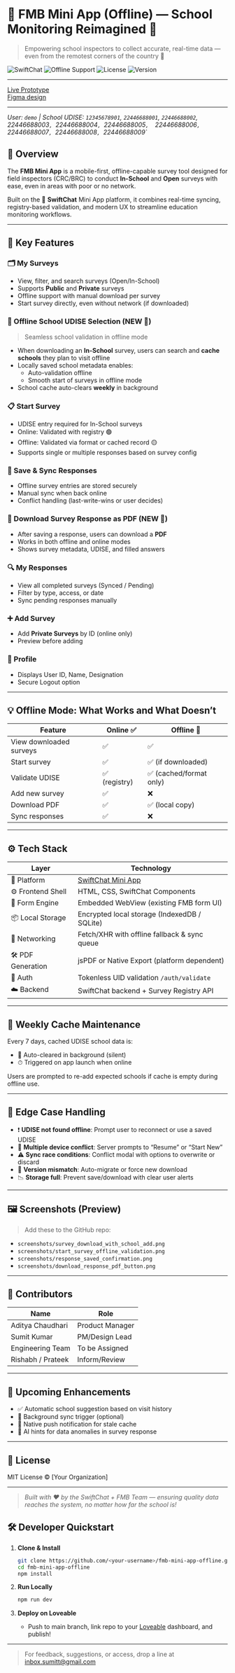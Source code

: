 # 📱 FMB Mini App (Offline) — School Monitoring Reimagined 🚀

> Empowering school inspectors to collect accurate, real-time data — even from the remotest corners of the country 🌄

![SwiftChat](https://img.shields.io/badge/Built_on-SwiftChat-00bfff?style=flat-square)
![Offline Support](https://img.shields.io/badge/Offline--First-Enabled-green?style=flat-square)
![License](https://img.shields.io/badge/License-MIT-blue.svg?style=flat-square)
![Version](https://img.shields.io/badge/version-1.0.0-orange?style=flat-square)

---

[Live Prototype](https://fmb-demo.lovable.app/)  
[Figma design](https://www.figma.com/design/VoNQ5U0erDfiTZzi5xgvto/FMB-mini-App?node-id=0-1&t=QF2AohzSSJnLkTUi-1)

---

_User: `demo` | School UDISE: `12345678901`, `22446688001`, `22446688002`, 22446688003`, `22446688004`, `22446688005`,  `22446688006`, `22446688007`, `22446688008`, `22446688009`_

## 🎯 Overview

The **FMB Mini App** is a mobile-first, offline-capable survey tool designed for field inspectors (CRC/BRC) to conduct **In-School** and **Open** surveys with ease, even in areas with poor or no network.

Built on the 🧠 **SwiftChat** Mini App platform, it combines real-time syncing, registry-based validation, and modern UX to streamline education monitoring workflows.

---

## 🧭 Key Features

### 🗂️ My Surveys
- View, filter, and search surveys (Open/In-School)
- Supports **Public** and **Private** surveys
- Offline support with manual download per survey
- Start survey directly, even without network (if downloaded)

### 🏫 Offline School UDISE Selection (NEW 🚀)
> Seamless school validation in offline mode
- When downloading an **In-School** survey, users can search and **cache schools** they plan to visit offline
- Locally saved school metadata enables:
  - Auto-validation offline
  - Smooth start of surveys in offline mode
- School cache auto-clears **weekly** in background

### 📋 Start Survey
- UDISE entry required for In-School surveys
- Online: Validated with registry 🟢
- Offline: Validated via format or cached record 🟡
- Supports single or multiple responses based on survey config

### 💾 Save & Sync Responses
- Offline survey entries are stored securely
- Manual sync when back online
- Conflict handling (last-write-wins or user decides)

### 🧾 Download Survey Response as PDF (NEW 🧨)
- After saving a response, users can download a **PDF**
- Works in both offline and online modes
- Shows survey metadata, UDISE, and filled answers

### 🔍 My Responses
- View all completed surveys (Synced / Pending)
- Filter by type, access, or date
- Sync pending responses manually

### ➕ Add Survey
- Add **Private Surveys** by ID (online only)
- Preview before adding

### 👤 Profile
- Displays User ID, Name, Designation
- Secure Logout option

---

## 💡 Offline Mode: What Works and What Doesn’t

| Feature                    | Online ✅ | Offline 🚫 |
|---------------------------|----------|------------|
| View downloaded surveys   | ✅       | ✅         |
| Start survey              | ✅       | ✅ (if downloaded) |
| Validate UDISE            | ✅ (registry) | ✅ (cached/format only) |
| Add new survey            | ✅       | ❌         |
| Download PDF              | ✅       | ✅ (local copy) |
| Sync responses            | ✅       | ❌         |

---

## ⚙️ Tech Stack

| Layer              | Technology                        |
|--------------------|------------------------------------|
| 💬 Platform         | [SwiftChat Mini App](https://swiftchat.ai) |
| ⚙️ Frontend Shell   | HTML, CSS, SwiftChat Components    |
| 🧠 Form Engine      | Embedded WebView (existing FMB form UI) |
| 📦 Local Storage    | Encrypted local storage (IndexedDB / SQLite) |
| 📡 Networking       | Fetch/XHR with offline fallback & sync queue |
| 🛠️ PDF Generation   | jsPDF or Native Export (platform dependent) |
| 🔐 Auth             | Tokenless UID validation `/auth/validate` |
| ☁️ Backend          | SwiftChat backend + Survey Registry API |

---

## 🔄 Weekly Cache Maintenance

Every 7 days, cached UDISE school data is:
- 🧹 Auto-cleared in background (silent)
- ⏱ Triggered on app launch when online

Users are prompted to re-add expected schools if cache is empty during offline use.

---

## 🧪 Edge Case Handling

- ❗ **UDISE not found offline**: Prompt user to reconnect or use a saved UDISE
- 🔐 **Multiple device conflict**: Server prompts to “Resume” or “Start New”
- ⚠️ **Sync race conditions**: Conflict modal with options to overwrite or discard
- 🧨 **Version mismatch**: Auto-migrate or force new download
- 📉 **Storage full**: Prevent save/download with clear user alerts

---

## 🖼️ Screenshots (Preview)

> Add these to the GitHub repo:

- `screenshots/survey_download_with_school_add.png`
- `screenshots/start_survey_offline_validation.png`
- `screenshots/response_saved_confirmation.png`
- `screenshots/download_response_pdf_button.png`

---

## 👥 Contributors

| Name             | Role            |
|------------------|-----------------|
| Aditya Chaudhari | Product Manager |
| Sumit Kumar      | PM/Design Lead  |
| Engineering Team | To be Assigned  |
| Rishabh / Prateek| Inform/Review   |

---

## 🚧 Upcoming Enhancements

- ✅ Automatic school suggestion based on visit history
- 🔁 Background sync trigger (optional)
- 📲 Native push notification for stale cache
- 🧠 AI hints for data anomalies in survey response

---

## 📄 License

MIT License © [Your Organization]

---

> _Built with ❤️ by the SwiftChat + FMB Team — ensuring quality data reaches the system, no matter how far the school is!_



## 🛠️ Developer Quickstart

1. **Clone & Install**  
   ```sh
   git clone https://github.com/<your-username>/fmb-mini-app-offline.git
   cd fmb-mini-app-offline
   npm install


2. **Run Locally**

   ```sh
   npm run dev
   ```
3. **Deploy on Loveable**

   * Push to main branch, link repo to your [Loveable](https://lovable.app) dashboard, and publish!

---

> For feedback, suggestions, or access, drop a line at [inbox.sumitt@gmail.com](mailto:inbox.sumitt@gmail.com)
